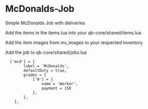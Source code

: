 # McDonalds-Job
Simple McDonalds Job with deliveries 

Add the items in the items.lua into your qb-core/shared/items.lua

Add the item images from inv_images to your respected inventory

Add the job to qb-core/shared/jobs.lua
```	
  ['mcd'] = {
		label = 'McDonalds',
		defaultDuty = true,
		grades = {
			['0'] = {
				name = 'Worker',
				payment = 150
			},
		},
	},
```
